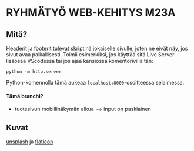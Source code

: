 # RYHMÄTYÖ WEB-KEHITYS M23A

## Mitä?
Headerit ja footerit tulevat skriptinä jokaiselle sivulle, joten ne eivät näy, jos sivut avaa paikallisesti. Toimii esimerkiksi, jos käyttää sitä Live Server-lisäosaa VScodessa tai jos ajaa kansiossa komentorivillä tän:

`python -m http.server`

Python-komennolla tämä aukeaa `localhost:8000`-osoitteessa selaimessa. 

#### Tämä branchi?
- tuotesivun mobiilinäkymän alkua
--> input on paskiainen

 ## Kuvat
[unsplash](https://unsplash.com/) ja [flaticon](https://www.flaticon.com/)
